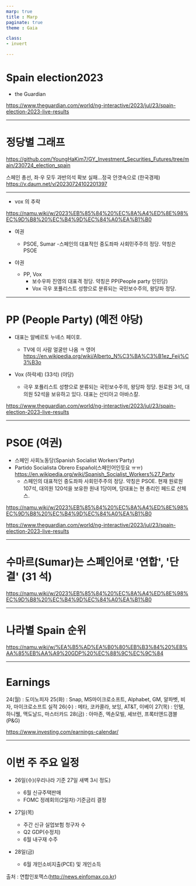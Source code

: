 ```yaml
---
marp: true
title : Marp
paginate: true
theme : Gaia

class:
- invert

---
```


# Spain election2023

- the Guardian

https://www.theguardian.com/world/ng-interactive/2023/jul/23/spain-election-2023-live-results



---

# 정당별 그래프

https://github.com/YoungHaKim7/GY_Investment_Securities_Futures/tree/main/230724_election_spain

스페인 총선, 좌·우 모두 과반의석 확보 실패…정국 안갯속으로
(한국경제)
https://v.daum.net/v/20230724102201397


---

- vox 의 추락

https://namu.wiki/w/2023%EB%85%84%20%EC%8A%A4%ED%8E%98%EC%9D%B8%20%EC%B4%9D%EC%84%A0%EA%B1%B0


- 여권
  - PSOE, Sumar
    -스페인의 대표적인 중도좌파 사회민주주의 정당. 약칭은 PSOE 

- 야권
  - PP, Vox 
    - 보수우파 진영의 대표격 정당. 약칭은 PP(People party 인민당) 
    - Vox 극우 포퓰리스트 성향으로 분류되는 국민보수주의, 왕당파 정당. 


---

# PP (People Party) (예전 야당) 
- 대표는 알베르토 누녜스 페이호. 
  - TV에 이 사람 얼굴만 나옴 ㅋ
영어
https://en.wikipedia.org/wiki/Alberto_N%C3%BA%C3%B1ez_Feij%C3%B3o

- Vox (하락세) (33석) (야당)
  - 극우 포퓰리스트 성향으로 분류되는 국민보수주의, 왕당파 정당. 원로원 3석, 대의원 52석을 보유하고 있다. 대표는 산티아고 아바스칼.

https://www.theguardian.com/world/ng-interactive/2023/jul/23/spain-election-2023-live-results

---

# PSOE (여권)

- 스페인 사회노동당(Spanish Socialist Workers'Party)
- Partido Socialista Obrero Español(스페인어인듯요 ㅠㅠ)
https://en.wikipedia.org/wiki/Spanish_Socialist_Workers%27_Party
  - 스페인의 대표적인 중도좌파 사회민주주의 정당. 약칭은 PSOE. 현재 원로원 107석, 대의원 120석을 보유한 원내 1당이며, 당대표는 현 총리인 페드로 산체스.

https://namu.wiki/w/2023%EB%85%84%20%EC%8A%A4%ED%8E%98%EC%9D%B8%20%EC%B4%9D%EC%84%A0%EA%B1%B0

https://www.theguardian.com/world/ng-interactive/2023/jul/23/spain-election-2023-live-results



---

# 수마르(Sumar)는 스페인어로 '연합', '단결' (31 석)

https://namu.wiki/w/2023%EB%85%84%20%EC%8A%A4%ED%8E%98%EC%9D%B8%20%EC%B4%9D%EC%84%A0%EA%B1%B0

---

# 나라별 Spain 순위

https://namu.wiki/w/%EA%B5%AD%EA%B0%80%EB%B3%84%20%EB%AA%85%EB%AA%A9%20GDP%20%EC%88%9C%EC%9C%84

---

# Earnings

24(월) : 도미노피자
25(화) : Snap, MS마이크로소프트, Alphabet, GM, 알파벳, 비자, 마이크로소프트 실적
26(수) : 메타, 코카콜라, 보잉, AT&T, 이베이
27(목) : 인텔, 하니웰, 맥도날드, 마스터카드
28(금) : 아마존, 엑손모빌, 셰브런, 프록터앤드갬블(P&G)

https://www.investing.com/earnings-calendar/

---

# 이번 주 주요 일정

- 26일(수)(우리나라 기준 27일 새벽 3시 정도)
  - 6월 신규주택판매
  - FOMC 정례회의(2일차)·기준금리 결정

- 27일(목)
  - 주간 신규 실업보험 청구자 수
  - Q2 GDP(수정치)
  - 6월 내구재 수주

- 28일(금)
  - 6월 개인소비지출(PCE) 및 개인소득

출처 : 연합인포맥스(http://news.einfomax.co.kr)


